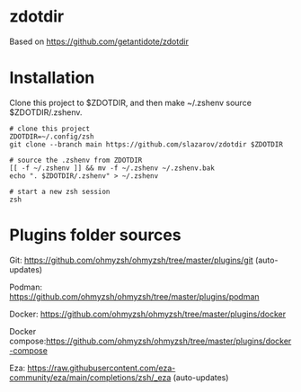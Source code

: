 # zdotdir
Based on https://github.com/getantidote/zdotdir

# Installation
Clone this project to $ZDOTDIR, and then make ~/.zshenv source $ZDOTDIR/.zshenv.
```
# clone this project
ZDOTDIR=~/.config/zsh
git clone --branch main https://github.com/slazarov/zdotdir $ZDOTDIR

# source the .zshenv from ZDOTDIR
[[ -f ~/.zshenv ]] && mv -f ~/.zshenv ~/.zshenv.bak
echo ". $ZDOTDIR/.zshenv" > ~/.zshenv

# start a new zsh session
zsh
```
# Plugins folder sources
Git: https://github.com/ohmyzsh/ohmyzsh/tree/master/plugins/git (auto-updates)

Podman: https://github.com/ohmyzsh/ohmyzsh/tree/master/plugins/podman

Docker: https://github.com/ohmyzsh/ohmyzsh/tree/master/plugins/docker

Docker compose:https://github.com/ohmyzsh/ohmyzsh/tree/master/plugins/docker-compose

Eza: https://raw.githubusercontent.com/eza-community/eza/main/completions/zsh/_eza (auto-updates)
